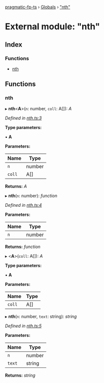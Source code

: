 [pragmatic-fp-ts](../README.md) › [Globals](../globals.md) › ["nth"](_nth_.md)

# External module: "nth"

## Index

### Functions

* [nth](_nth_.md#nth)

## Functions

###  nth

▸ **nth**<**A**>(`n`: number, `coll`: A[]): *A*

*Defined in [nth.ts:3](https://github.com/hermann-p/pragmatic-fp-ts/blob/16cc592/src/nth.ts#L3)*

**Type parameters:**

▪ **A**

**Parameters:**

Name | Type |
------ | ------ |
`n` | number |
`coll` | A[] |

**Returns:** *A*

▸ **nth**(`n`: number): *function*

*Defined in [nth.ts:4](https://github.com/hermann-p/pragmatic-fp-ts/blob/16cc592/src/nth.ts#L4)*

**Parameters:**

Name | Type |
------ | ------ |
`n` | number |

**Returns:** *function*

▸ <**A**>(`coll`: A[]): *A*

**Type parameters:**

▪ **A**

**Parameters:**

Name | Type |
------ | ------ |
`coll` | A[] |

▸ **nth**(`n`: number, `text`: string): *string*

*Defined in [nth.ts:5](https://github.com/hermann-p/pragmatic-fp-ts/blob/16cc592/src/nth.ts#L5)*

**Parameters:**

Name | Type |
------ | ------ |
`n` | number |
`text` | string |

**Returns:** *string*
